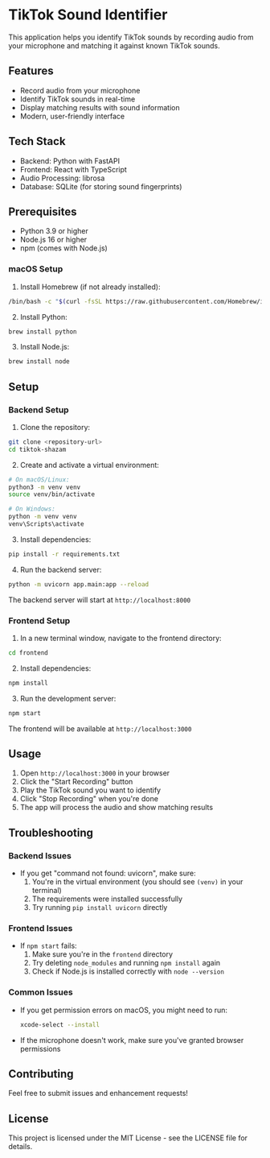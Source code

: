 # TikTok Sound Identifier

This application helps you identify TikTok sounds by recording audio from your microphone and matching it against known TikTok sounds.

## Features

- Record audio from your microphone
- Identify TikTok sounds in real-time
- Display matching results with sound information
- Modern, user-friendly interface

## Tech Stack

- Backend: Python with FastAPI
- Frontend: React with TypeScript
- Audio Processing: librosa
- Database: SQLite (for storing sound fingerprints)

## Prerequisites

- Python 3.9 or higher
- Node.js 16 or higher
- npm (comes with Node.js)

### macOS Setup
1. Install Homebrew (if not already installed):
```bash
/bin/bash -c "$(curl -fsSL https://raw.githubusercontent.com/Homebrew/install/HEAD/install.sh)"
```

2. Install Python:
```bash
brew install python
```

3. Install Node.js:
```bash
brew install node
```

## Setup

### Backend Setup

1. Clone the repository:
```bash
git clone <repository-url>
cd tiktok-shazam
```

2. Create and activate a virtual environment:
```bash
# On macOS/Linux:
python3 -m venv venv
source venv/bin/activate

# On Windows:
python -m venv venv
venv\Scripts\activate
```

3. Install dependencies:
```bash
pip install -r requirements.txt
```

4. Run the backend server:
```bash
python -m uvicorn app.main:app --reload
```

The backend server will start at `http://localhost:8000`

### Frontend Setup

1. In a new terminal window, navigate to the frontend directory:
```bash
cd frontend
```

2. Install dependencies:
```bash
npm install
```

3. Run the development server:
```bash
npm start
```

The frontend will be available at `http://localhost:3000`

## Usage

1. Open `http://localhost:3000` in your browser
2. Click the "Start Recording" button
3. Play the TikTok sound you want to identify
4. Click "Stop Recording" when you're done
5. The app will process the audio and show matching results

## Troubleshooting

### Backend Issues
- If you get "command not found: uvicorn", make sure:
  1. You're in the virtual environment (you should see `(venv)` in your terminal)
  2. The requirements were installed successfully
  3. Try running `pip install uvicorn` directly

### Frontend Issues
- If `npm start` fails:
  1. Make sure you're in the `frontend` directory
  2. Try deleting `node_modules` and running `npm install` again
  3. Check if Node.js is installed correctly with `node --version`

### Common Issues
- If you get permission errors on macOS, you might need to run:
  ```bash
  xcode-select --install
  ```
- If the microphone doesn't work, make sure you've granted browser permissions

## Contributing

Feel free to submit issues and enhancement requests!

## License

This project is licensed under the MIT License - see the LICENSE file for details. 
